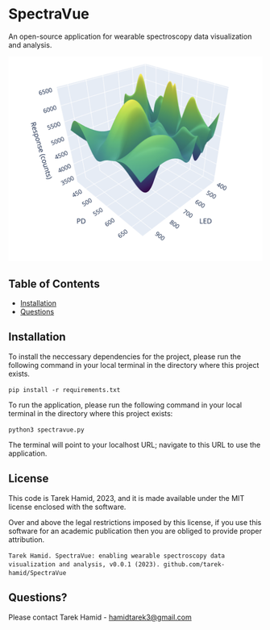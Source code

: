 # SpectraVue
An open-source application for wearable spectroscopy data visualization and analysis. 

<img src="assets/Static%20Graph.png" width="700">

## Table of Contents

- [Installation](#installation)
- [Questions](#questions)

## Installation

To install the neccessary dependencies for the project, please run the following command in your local terminal in the directory where this project exists. 

`pip install -r requirements.txt`

To run the application, please run the following command in your local terminal in the directory where this project exists:

`python3 spectravue.py`

The terminal will point to your localhost URL; navigate to this URL to use the application. 

## License
This code is Tarek Hamid, 2023, and it is made available under the MIT license enclosed with the software.

Over and above the legal restrictions imposed by this license, if you use this software for an academic publication then you are obliged to provide proper attribution.

`Tarek Hamid. SpectraVue: enabling wearable spectroscopy data visualization and analysis, v0.0.1 (2023). github.com/tarek-hamid/SpectraVue`

## Questions? 

Please contact Tarek Hamid - hamidtarek3@gmail.com

